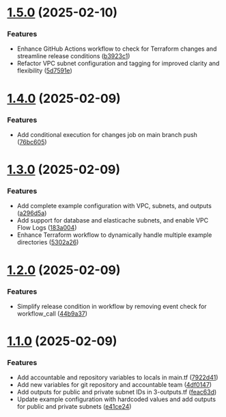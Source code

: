 # [1.5.0](https://github.com/lroquec/aws-vpc-module/compare/v1.4.0...v1.5.0) (2025-02-10)


### Features

* Enhance GitHub Actions workflow to check for Terraform changes and streamline release conditions ([b3923c1](https://github.com/lroquec/aws-vpc-module/commit/b3923c174f0b9e1b7e4244ef2af13ca7128ea533))
* Refactor VPC subnet configuration and tagging for improved clarity and flexibility ([5d7591e](https://github.com/lroquec/aws-vpc-module/commit/5d7591e7b432ce9a7d2f4f350edad462d888d2e0))



# [1.4.0](https://github.com/lroquec/aws-vpc-module/compare/v1.3.0...v1.4.0) (2025-02-09)


### Features

* Add conditional execution for changes job on main branch push ([76bc605](https://github.com/lroquec/aws-vpc-module/commit/76bc6056e64149f8b5e1a0402edf53dde5427b56))



# [1.3.0](https://github.com/lroquec/aws-vpc-module/compare/v1.2.0...v1.3.0) (2025-02-09)


### Features

* Add complete example configuration with VPC, subnets, and outputs ([a296d5a](https://github.com/lroquec/aws-vpc-module/commit/a296d5a0838dc792412972c13bb36637b7cd64be))
* Add support for database and elasticache subnets, and enable VPC Flow Logs ([183a004](https://github.com/lroquec/aws-vpc-module/commit/183a0040fd49cb6e3f0908e14c6072e2cb89de79))
* Enhance Terraform workflow to dynamically handle multiple example directories ([5302a26](https://github.com/lroquec/aws-vpc-module/commit/5302a2664c7ab625a810036f620e5258cbcbc467))



# [1.2.0](https://github.com/lroquec/aws-vpc-module/compare/v1.1.0...v1.2.0) (2025-02-09)


### Features

* Simplify release condition in workflow by removing event check for workflow_call ([44b9a37](https://github.com/lroquec/aws-vpc-module/commit/44b9a371f8aea3ec96a04678836eee8b5bf6cc1e))



# [1.1.0](https://github.com/lroquec/aws-vpc-module/compare/v1.0.0...v1.1.0) (2025-02-09)


### Features

* Add accountable and repository variables to locals in main.tf ([7922d41](https://github.com/lroquec/aws-vpc-module/commit/7922d41a2919f716068be4814c6abbad0acd4e6e))
* Add new variables for git repository and accountable team ([4df0147](https://github.com/lroquec/aws-vpc-module/commit/4df014763992e4c262067847297775b1c82b8c86))
* Add outputs for public and private subnet IDs in 3-outputs.tf ([feac63d](https://github.com/lroquec/aws-vpc-module/commit/feac63dbce042c993cfd8c066a16ac6e2d085cbb))
* Update example configuration with hardcoded values and add outputs for public and private subnets ([e41ce24](https://github.com/lroquec/aws-vpc-module/commit/e41ce247bf0dbe035a6b7320acda89db3b1fac38))



